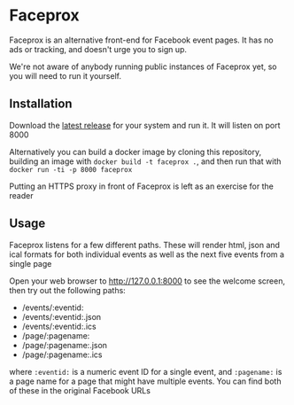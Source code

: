 # Faceprox

Faceprox is an alternative front-end for Facebook event pages. It has no ads or tracking, and doesn't urge you to sign up.

We're not aware of anybody running public instances of Faceprox yet, so you will need to run it yourself.

## Installation

Download the [latest release](https://github.com/wheresalice/faceprox/releases/latest) for your system and run it. It will listen on port 8000

Alternatively you can build a docker image by cloning this repository, building an image with `docker build -t faceprox .`, and then run that with `docker run -ti -p 8000 faceprox`

Putting an HTTPS proxy in front of Faceprox is left as an exercise for the reader

## Usage

Faceprox listens for a few different paths. These will render html, json and ical formats for both individual events as well as the next five events from a single page

Open your web browser to http://127.0.0.1:8000 to see the welcome screen, then try out the following paths:

* /events/:eventid:
* /events/:eventid:.json
* /events/:eventid:.ics
* /page/:pagename:
* /page/:pagename:.json
* /page/:pagename:.ics

where `:eventid:` is a numeric event ID for a single event, and `:pagename:` is a page name for a page that might have multiple events. You can find both of these in the original Facebook URLs